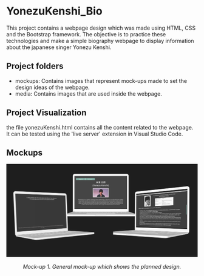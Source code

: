 # YonezuKenshi_Bio
This project contains a webpage design which was made using HTML, CSS and the Bootstrap framework. The objective is to practice these technologies and make a simple biography webpage to display information about the japanese singer Yonezu Kenshi.

## Project folders
* mockups: Contains images that represent mock-ups made to set the design ideas of the webpage.
* media: Contains images that are used inside the webpage.

## Project Visualization
the file yonezuKenshi.html contains all the content related to the webpage. It can be tested using the 'live server' extension in Visual Studio Code.

## Mockups
![General mock-up](https://github.com/fai-aher/YonezuKenshi_Bio/blob/main/mockups/general_mockup_laptop.png "General mock-up which shows the planned design.")
<div align="center">
  <p><em>Mock-up 1. General mock-up which shows the planned design.</em></p>
</div>


